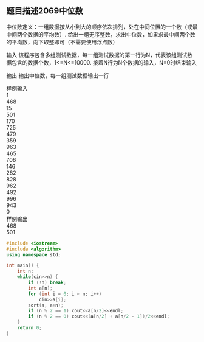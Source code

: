 题目描述2069中位数
-----------

中位数定义：一组数据按从小到大的顺序依次排列，处在中间位置的一个数（或最中间两个数据的平均数）.
给出一组无序整数，求出中位数，如果求最中间两个数的平均数，向下取整即可（不需要使用浮点数）

输入
该程序包含多组测试数据，每一组测试数据的第一行为N，代表该组测试数据包含的数据个数，1<=N<=10000.
接着N行为N个数据的输入，N=0时结束输入

输出
输出中位数，每一组测试数据输出一行

样例输入
<br>1
<br>468
<br>15
<br>501
<br>170
<br>725
<br>479
<br>359
<br>963
<br>465
<br>706
<br>146
<br>282
<br>828
<br>962
<Br>492
<br>996
<br>943
<br>0
<br>样例输出
<br>468
<br>501

```C++
#include <iostream>
#include <algorithm>
using namespace std;

int main() {
    int n;
    while(cin>>n) {
        if (!n) break;
        int a[n];
        for (int i = 0; i < n; i++)
            cin>>a[i];
        sort(a, a+n);
        if (n % 2 == 1) cout<<a[n/2]<<endl;
        if (n % 2 == 0) cout<<(a[n/2] + a[n/2 - 1])/2<<endl;
    }
    return 0;
}

```
